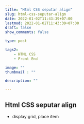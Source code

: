 ```yaml
---
title: "Html CSS seputar align"
slug: html-css-seputar-align
date: 2022-01-02T11:43:39+07:00
lastmod: 2022-01-02T11:43:39+07:00
draft: false
show_comments: false

type: post

tags2:
    - HTML CSS
    - Front End

image: ""
thumbnail : ""

description: ""

---
```


## Html CSS seputar align
- display grid, place item
